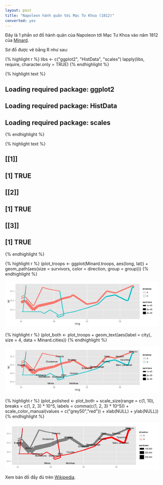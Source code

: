 ```yaml
---
layout: post
title: "Napoleon hành quân tới Mạc Tư Khoa (1812)"
converted: yes
---
```

 
Đây là 1 phần sơ đồ hành quân của Napoleon tới Mạc Tư Khoa vào năm 1812 của [Minard](http://en.wikipedia.org/wiki/Charles_Joseph_Minard).
 
Sơ đồ được vẽ bằng R như sau:
 

{% highlight r %}
libs <- c("ggplot2", "HistData", "scales")
lapply(libs, require, character.only = TRUE)
{% endhighlight %}



{% highlight text %}
## Loading required package: ggplot2
## Loading required package: HistData
## Loading required package: scales
{% endhighlight %}



{% highlight text %}
## [[1]]
## [1] TRUE
## 
## [[2]]
## [1] TRUE
## 
## [[3]]
## [1] TRUE
{% endhighlight %}



{% highlight r %}
(plot_troops <- ggplot(Minard.troops, aes(long, lat)) +
  geom_path(aes(size = survivors, color = direction,
                group = group)))
{% endhighlight %}

![plot of chunk minard](../figures/napoleon-march-in-r/minard-1.png) 

{% highlight r %}
(plot_both <- plot_troops +
  geom_text(aes(label = city), size = 4, data = Minard.cities))
{% endhighlight %}

![plot of chunk minard](../figures/napoleon-march-in-r/minard-2.png) 

{% highlight r %}
(plot_polished <- plot_both +
  scale_size(range = c(1, 10),
             breaks = c(1, 2, 3) * 10^5,
             labels = comma(c(1, 2, 3) * 10^5)) +
  scale_color_manual(values = c("grey50","red")) +
  xlab(NULL) +
  ylab(NULL))
{% endhighlight %}

![plot of chunk minard](../figures/napoleon-march-in-r/minard-3.png) 
  
Xem bản đồ đầy đủ trên [Wikipedia](http://en.wikipedia.org/wiki/File:Minard.png).

